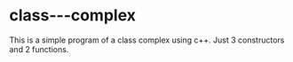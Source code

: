 # class---complex
This is a simple program of a class complex using c++.
Just 3 constructors and 2 functions.

